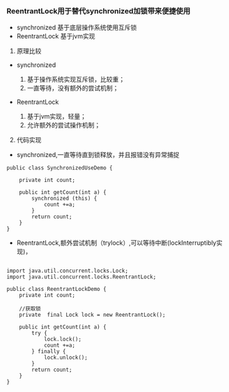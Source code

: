### ReentrantLock用于替代synchronized加锁带来便捷使用

* synchronized 基于底层操作系统使用互斥锁
* ReentrantLock 基于jvm实现

1. 原理比较

 - synchronized

   1. 基于操作系统实现互斥锁，比较重；
   2. 一直等待，没有额外的尝试机制；
 
-  ReentrantLock

   1. 基于jvm实现，轻量；
   2. 允许额外的尝试操作机制；

2. 代码实现

- synchronized,一直等待直到锁释放，并且报错没有异常捕捉

```
public class SynchronizedUseDemo {

    private int count;

    public int getCount(int a) {
        synchronized (this) {
            count +=a;
        }
        return count;
    }
}

```

- ReentrantLock,额外尝试机制（trylock）,可以等待中断(lockInterruptibly实现)，


```

import java.util.concurrent.locks.Lock;
import java.util.concurrent.locks.ReentrantLock;

public class ReentrantLockDemo {
    private int count;

    //获取锁
    private  final Lock lock = new ReentrantLock();

    public int getCount(int a) {
        try {
            lock.lock();
            count +=a;
        } finally {
            lock.unlock();
        }
        return count;
    }
}

```







